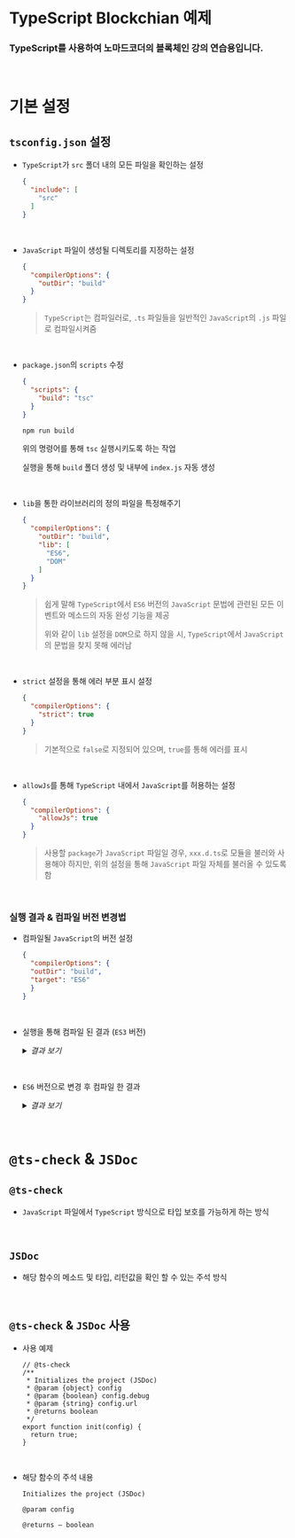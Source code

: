 # TypeScript Blockchian 예제
### TypeScript를 사용하여 노마드코더의 블록체인 강의 연습용입니다.

<br>

#  기본 설정

## `tsconfig.json` 설정

- `TypeScript`가 `src` 폴더 내의 모든 파일을 확인하는 설정

  ```JSON
  {
    "include": [
      "src"
    ]
  }
  ```

<br>

- `JavaScript` 파일이 생성될 디렉토리를 지정하는 설정

  ```JSON
  {
    "compilerOptions": {
      "outDir": "build"
    }
  }
  ```

    > `TypeScript`는 컴파일러로, `.ts` 파일들을 일반적인 `JavaScript`의 `.js` 파일로 컴파일시켜줌

<br>

- `package.json`의 `scripts` 수정

  ```JSON
  {
    "scripts": {
      "build": "tsc"
    }
  }
  ```

  ```bash
  npm run build
  ```
  위의 명령어를 통해 `tsc` 실행시키도록 하는 작업

  실행을 통해 `build` 폴더 생성 및 내부에 `index.js` 자동 생성

<br>

  - `lib`을 통한 라이브러리의 정의 파일을 특정해주기

    ```JSON
    {
      "compilerOptions": {
        "outDir": "build",
        "lib": [
          "ES6",
          "DOM"
        ]
      }
    }
    ```
    > 쉽게 말해 `TypeScript`에서 `ES6` 버전의 `JavaScript` 문법에 관련된 모든 이벤트와 메소드의 자동 완성 기능을 제공
    >
    >
    > 위와 같이 `lib` 설정을 `DOM`으로 하지 않을 시, `TypeScript`에서 `JavaScript`의 문법을 찾지 못해 에러남

<br>

  - `strict` 설정을 통해 에러 부분 표시 설정

    ```JSON
    {
      "compilerOptions": {
        "strict": true
      }
    }
    ```
    > 기본적으로 `false`로 지정되어 있으며, `true`를 통해 에러를 표시

<br>

  - `allowJs`를 통해 `TypeScript` 내에서 `JavaScript`를 허용하는 설정

    ```JSON
    {
      "compilerOptions": {
        "allowJs": true
      }
    }
    ```
    > 사용할 `package`가  `JavaScript` 파일일 경우, `xxx.d.ts`로 모듈을 불러와 사용해야 하지만, 위의 설정을 통해 `JavaScript` 파일 자체를 불러올 수 있도록 함

<br>

### 실행 결과 & 컴파일 버전 변경법
  
  - 컴파일될 `JavaScript`의 버전 설정

    ```JSON
    {
      "compilerOptions": {
      "outDir": "build",
      "target": "ES6"
      }
    }
    ```

<br>

-  실행을 통해 컴파일 된 결과 (`ES3` 버전)

    <details>
    <summary><i>결과 보기</i></summary>

    - 실행시킬 `index.ts` 코드
      ```TS
      const hello = () => 'hi';
      ```

    - 컴파일되어 생성된 `index.js` 코드
      ```JS
      var hello = function () { return 'hi'; };
      // 호환성을 위해 낮은 버전의 JavaScript 코드로 자동 컴파일됨
      ```
    </details>

<br>

- `ES6` 버전으로 변경 후 컴파일 한 결과

    <details>
    <summary><i>결과 보기</i></summary>

    - 실행시킬 `index.ts` 코드
      ```TS
      const hello = () => 'hi';
      ```

    - 컴파일되어 생성된 `index.js` 코드
      ```JS
      const hello = () => 'hi';
      // ES6 버전에서 호환되는 const로 변경
      ```
    </details>

<br>

# `@ts-check` & `JSDoc`

## `@ts-check`

- `JavaScript` 파일에서 `TypeScript` 방식으로 타입 보호를 가능하게 하는 방식

<br>

## `JSDoc`

- 해당 함수의 메소드 및 타입, 리턴값을 확인 할 수 있는 주석 방식

<br>

## `@ts-check` & `JSDoc` 사용

- 사용 예제

  ```JS
  // @ts-check
  /**
   * Initializes the project (JSDoc)
   * @param {object} config 
   * @param {boolean} config.debug
   * @param {string} config.url
   * @returns boolean
   */
  export function init(config) {
    return true;
  }
  ```

<br>

- 해당 함수의 주석 내용

  ```
  Initializes the project (JSDoc)

  @param config

  @returns — boolean
  ```